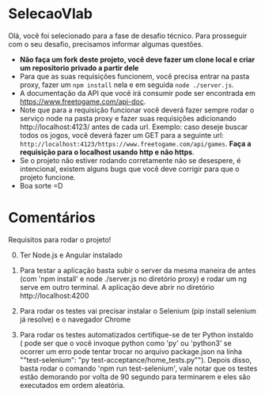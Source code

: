 # SelecaoVlab

Olá, você foi selecionado para a fase de desafio técnico. Para prosseguir com o seu desafio, precisamos informar algumas questões.

- **Não faça um fork deste projeto, você deve fazer um clone local e criar um repositorio privado a partir dele**
- Para que as suas requisições funcionem, você precisa entrar na pasta proxy, fazer um `npm install` nela e em seguida `node ./server.js`.
- A documentação da API que você irá consumir pode ser encontrada em https://www.freetogame.com/api-doc.
- Note que para a requisição funcionar você deverá fazer sempre rodar o serviço node na pasta proxy e fazer suas requisições adicionando http://localhost:4123/ antes de cada url. Exemplo: caso deseje buscar todos os jogos, você deverá fazer um GET para a seguinte url: `http://localhost:4123/https://www.freetogame.com/api/games`. **Faça a requisição para o localhost usando http e não https**.
- Se o projeto não estiver rodando corretamente não se desespere, é intencional, existem alguns bugs que você deve corrigir para que o projeto funcione.
- Boa sorte =D

# Comentários

Requisitos para rodar o projeto!

0. Ter Node.js e Angular instalado

1. Para testar a aplicação basta subir o server da mesma maneira de antes (com 'npm install' e node ./server.js no diretório proxy) e rodar um ng serve em outro terminal. A aplicação deve abrir no diretório http://localhost:4200

2. Para rodar os testes vai precisar instalar o Selenium (pip install selenium já resolve) e o navegador Chrome 

3. Para rodar os testes automatizados certifique-se de ter Python instaldo ( pode ser que o você invoque python como 'py' ou 'python3' se ocorrer um erro pode tentar trocar no arquivo package.json na linha ""test-selenium": "py test-acceptance/home_tests.py""). Depois disso, basta rodar o comando 'npm run test-selenium', vale notar que os testes estão demorando por volta de 90 segundo para terminarem e eles são executados em ordem aleatória.
